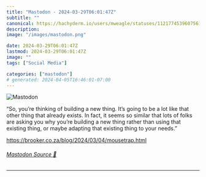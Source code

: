 ```yaml
---
title: "Mastodon - 2024-03-29T06:01:47Z"
subtitle: ""
canonical: https://hachyderm.io/users/mweagle/statuses/112177453960756108
description:
image: "/images/mastodon.png"

date: 2024-03-29T06:01:47Z
lastmod: 2024-03-29T06:01:47Z
image: ""
tags: ["Social Media"]

categories: ["mastodon"]
# generated: 2024-04-05T16:46:01-07:00
---
```

![Mastodon](/images/mastodon.png)

<p>“So, you’re thinking of building a new thing. It’s going to be a lot like that other thing that already exists. In fact, it seems so similar that lots of folks are asking you why you’re building a new thing rather than using that existing thing, or maybe adapting that existing thing to your needs.”</p><p><a href="https://brooker.co.za/blog/2024/03/04/mousetrap.html" target="_blank" rel="nofollow noopener noreferrer" translate="no"><span class="invisible">https://</span><span class="ellipsis">brooker.co.za/blog/2024/03/04/</span><span class="invisible">mousetrap.html</span></a></p>


###### [Mastodon Source 🐘](https://hachyderm.io/@mweagle/112177453960756108)

___
